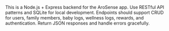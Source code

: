 <!-- Use this file to provide workspace-specific custom instructions to Copilot. For more details, visit https://code.visualstudio.com/docs/copilot/copilot-customization#_use-a-githubcopilotinstructionsmd-file -->

This is a Node.js + Express backend for the AroSense app. Use RESTful API patterns and SQLite for local development. Endpoints should support CRUD for users, family members, baby logs, wellness logs, rewards, and authentication. Return JSON responses and handle errors gracefully.
